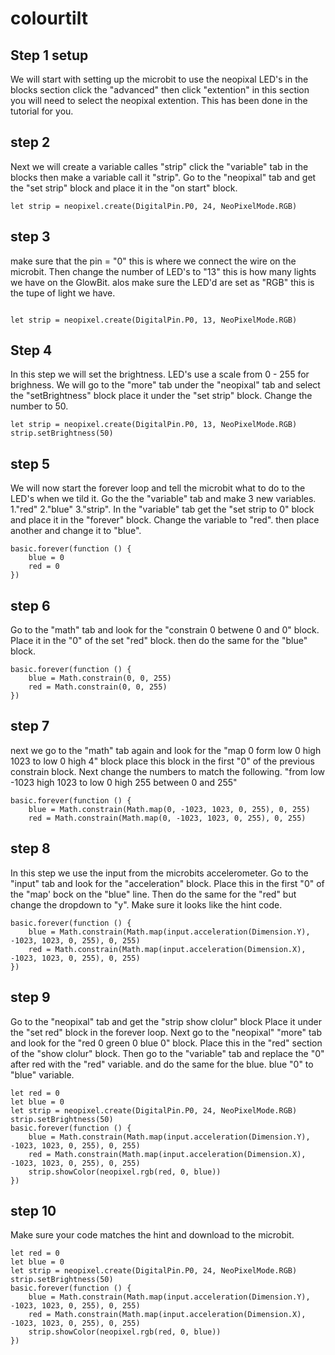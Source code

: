 # colourtilt

## Step 1 setup
We will start with setting up the microbit to use the neopixal LED's
in the blocks section click the "advanced" then click "extention" 
in this section you will need to select the neopixal extention.
This has been done in the tutorial for you.

## step 2
Next we will create a variable calles "strip" click the "variable" tab
in the blocks then make a variable call it "strip". 
Go to the "neopixal" tab and get the  "set strip" block and place it in the "on start" block. 

```blocks
let strip = neopixel.create(DigitalPin.P0, 24, NeoPixelMode.RGB)

```

## step 3
make sure that the pin = "0" this is where we connect the wire on the microbit.
Then change the number of LED's to "13" this is how many lights we have on the GlowBit.
alos make sure the LED'd are set as "RGB" this is the tupe of light we have.

```blocks

let strip = neopixel.create(DigitalPin.P0, 13, NeoPixelMode.RGB)

```

## Step 4
In this step we will set the brightness. LED's use a scale from 0 - 255 for brighness.
We will go to the "more" tab
under the "neopixal" tab and select the "setBrightness" block place it under the "set strip" block.
Change the number to 50.

```blocks 
let strip = neopixel.create(DigitalPin.P0, 13, NeoPixelMode.RGB)
strip.setBrightness(50)
```

## step 5
We will now start the forever loop and tell the microbit what to do to the LED's when we tild it.
Go the the "variable" tab and make 3 new variables. 1."red" 2."blue" 3."strip".
In the "variable" tab get the "set strip to 0" block and place it in the "forever" block.
Change the variable to "red". then place another and change it to "blue".
```block
basic.forever(function () {
    blue = 0
    red = 0
})
```

## step 6
Go to the "math" tab and look for the "constrain 0 betwene 0 and 0" block.
Place it in the "0" of the set "red" block. then do the same for the "blue" block.

```block
basic.forever(function () {
    blue = Math.constrain(0, 0, 255)
    red = Math.constrain(0, 0, 255)
})
```
## step 7
next we go to the "math" tab again and look for the "map 0 form low 0 high 1023 to low 0 high 4" block
place this block in the first "0" of the previous constrain block.
Next change the numbers to match the following.
"from low -1023 high 1023 to low 0 high 255 between 0 and 255"

```block
basic.forever(function () {
    blue = Math.constrain(Math.map(0, -1023, 1023, 0, 255), 0, 255)
    red = Math.constrain(Math.map(0, -1023, 1023, 0, 255), 0, 255)
```
## step 8
In this step we use the input from the microbits accelerometer.
Go to the "input" tab and look for the "acceleration" block.
Place this in the first "0" of the "map' bock on the "blue" line.
Then do the same for the "red" but change the dropdown to "y".
Make sure it looks like the hint code.

```block
basic.forever(function () {
    blue = Math.constrain(Math.map(input.acceleration(Dimension.Y), -1023, 1023, 0, 255), 0, 255)
    red = Math.constrain(Math.map(input.acceleration(Dimension.X), -1023, 1023, 0, 255), 0, 255)
})
```
## step 9
Go to the "neopixal" tab and get the "strip show clolur" block
Place it under the "set red" block in the forever loop.
Next go to the "neopixal" "more" tab and look for the "red 0 green 0 blue 0" block.
Place this in the "red" section of the "show clolur" block.
Then go to the "variable" tab and replace the "0" after red with the "red" variable.
and do the same for the blue. blue "0" to "blue" variable.


```block
let red = 0
let blue = 0
let strip = neopixel.create(DigitalPin.P0, 24, NeoPixelMode.RGB)
strip.setBrightness(50)
basic.forever(function () {
    blue = Math.constrain(Math.map(input.acceleration(Dimension.Y), -1023, 1023, 0, 255), 0, 255)
    red = Math.constrain(Math.map(input.acceleration(Dimension.X), -1023, 1023, 0, 255), 0, 255)
    strip.showColor(neopixel.rgb(red, 0, blue))
})
```
## step 10 
Make sure your code matches the hint and download to the microbit.

```block
let red = 0
let blue = 0
let strip = neopixel.create(DigitalPin.P0, 24, NeoPixelMode.RGB)
strip.setBrightness(50)
basic.forever(function () {
    blue = Math.constrain(Math.map(input.acceleration(Dimension.Y), -1023, 1023, 0, 255), 0, 255)
    red = Math.constrain(Math.map(input.acceleration(Dimension.X), -1023, 1023, 0, 255), 0, 255)
    strip.showColor(neopixel.rgb(red, 0, blue))
})
```
